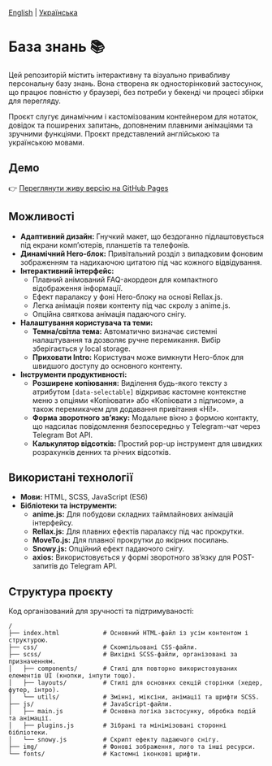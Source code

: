 [English](./README.md) | [Українська](./README.uk.md)

# База знань 📚

Цей репозиторій містить інтерактивну та візуально привабливу персональну базу знань. Вона створена як односторінковий застосунок, що працює повністю у браузері, без потреби у бекенді чи процесі збірки для перегляду.

Проєкт слугує динамічним і кастомізованим контейнером для нотаток, довідок та поширених запитань, доповненим плавними анімаціями та зручними функціями. Проєкт представлений англійською та українською мовами.  

## Демо

👉 [Переглянути живу версію на GitHub Pages](https://niarosss.github.io/knowledge-base/)

## Можливості

-   **Адаптивний дизайн:** Гнучкий макет, що бездоганно підлаштовується під екрани комп’ютерів, планшетів та телефонів.  
-   **Динамічний Hero-блок:** Привітальний розділ з випадковим фоновим зображенням та надихаючою цитатою під час кожного відвідування.  
-   **Інтерактивний інтерфейс:**
    -   Плавний анімований FAQ-акордеон для компактного відображення інформації.  
    -   Ефект паралаксу у фоні Hero-блоку на основі Rellax.js.  
    -   Легка анімація появи контенту під час скролу з anime.js.  
    -   Опційна святкова анімація падаючого снігу.  
-   **Налаштування користувача та теми:**
    -   **Темна/світла тема:** Автоматично визначає системні налаштування та дозволяє ручне перемикання. Вибір зберігається у local storage.  
    -   **Приховати Intro:** Користувач може вимкнути Hero-блок для швидшого доступу до основного контенту.  
-   **Інструменти продуктивності:**
    -   **Розширене копіювання:** Виділення будь-якого тексту з атрибутом `[data-selectable]` відкриває кастомне контекстне меню з опціями «Копіювати» або «Копіювати з підписом», а також перемикачем для додавання привітання «Hi!».  
    -   **Форма зворотного зв’язку:** Модальне вікно з формою контакту, що надсилає повідомлення безпосередньо у Telegram-чат через Telegram Bot API.  
    -   **Калькулятор відсотків:** Простий pop-up інструмент для швидких розрахунків денних та річних відсотків.  

## Використані технології

-   **Мови:** HTML, SCSS, JavaScript (ES6)  
-   **Бібліотеки та інструменти:**  
    -   **anime.js:** Для побудови складних таймлайнових анімацій інтерфейсу.  
    -   **Rellax.js:** Для плавних ефектів паралаксу під час прокрутки.  
    -   **MoveTo.js:** Для плавної прокрутки до якірних посилань.  
    -   **Snowy.js:** Опційний ефект падаючого снігу.  
    -   **axios:** Використовується у формі зворотного зв’язку для POST-запитів до Telegram API.  

## Структура проєкту

Код організований для зручності та підтримуваності:

```
/
├── index.html            # Основний HTML-файл із усім контентом і структурою.
├── css/                  # Скомпільовані CSS-файли.
├── scss/                 # Вихідні SCSS-файли, організовані за призначенням.
│   ├── components/       # Стилі для повторно використовуваних елементів UI (кнопки, інпути тощо).
│   ├── layouts/          # Стилі для основних секцій сторінки (хедер, футер, інтро).
│   └── utils/            # Змінні, міксіни, анімації та шрифти SCSS.
├── js/                   # JavaScript-файли.
│   ├── main.js           # Основна логіка застосунку, обробка подій та анімації.
│   ├── plugins.js        # Зібрані та мінімізовані сторонні бібліотеки.
│   └── snowy.js          # Скрипт ефекту падаючого снігу.
├── img/                  # Фонові зображення, лого та інші ресурси.
└── fonts/                # Кастомні іконкові шрифти.
```
